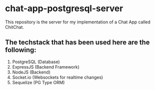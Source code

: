# chat-app-postgresql-server

This repository is the server for my implementation of a Chat App called ChitChat.

## The techstack that has been used here are the following:
1. PostgreSQL (Database)
2. ExpressJS (Backend Framework)
3. NodeJS (Backend)
4. Socket.io (Websockets for realtime changes)
5. Sequelize (PG Type ORM)
